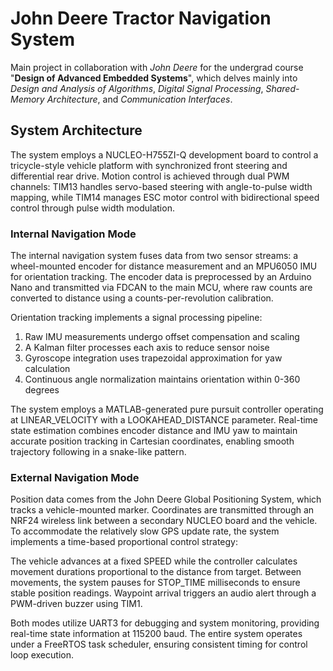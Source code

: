 # John Deere Tractor Navigation System

Main project in collaboration with *John Deere* for the undergrad course "**Design of Advanced Embedded Systems**", which delves mainly into *Design and Analysis of Algorithms*, *Digital Signal Processing*, *Shared-Memory Architecture*, and *Communication Interfaces*.

## System Architecture

The system employs a NUCLEO-H755ZI-Q development board to control a tricycle-style vehicle platform with synchronized front steering and differential rear drive. Motion control is achieved through dual PWM channels: TIM13 handles servo-based steering with angle-to-pulse width mapping, while TIM14 manages ESC motor control with bidirectional speed control through pulse width modulation.

### Internal Navigation Mode

The internal navigation system fuses data from two sensor streams: a wheel-mounted encoder for distance measurement and an MPU6050 IMU for orientation tracking. The encoder data is preprocessed by an Arduino Nano and transmitted via FDCAN to the main MCU, where raw counts are converted to distance using a counts-per-revolution calibration. 

Orientation tracking implements a signal processing pipeline:

1. Raw IMU measurements undergo offset compensation and scaling
2. A Kalman filter processes each axis to reduce sensor noise
3. Gyroscope integration uses trapezoidal approximation for yaw calculation
4. Continuous angle normalization maintains orientation within 0-360 degrees

The system employs a MATLAB-generated pure pursuit controller operating at LINEAR_VELOCITY with a LOOKAHEAD_DISTANCE parameter. Real-time state estimation combines encoder distance and IMU yaw to maintain accurate position tracking in Cartesian coordinates, enabling smooth trajectory following in a snake-like pattern.

### External Navigation Mode

Position data comes from the John Deere Global Positioning System, which tracks a vehicle-mounted marker. Coordinates are transmitted through an NRF24 wireless link between a secondary NUCLEO board and the vehicle. To accommodate the relatively slow GPS update rate, the system implements a time-based proportional control strategy:

The vehicle advances at a fixed SPEED while the controller calculates movement durations proportional to the distance from target. Between movements, the system pauses for STOP_TIME milliseconds to ensure stable position readings. Waypoint arrival triggers an audio alert through a PWM-driven buzzer using TIM1.

Both modes utilize UART3 for debugging and system monitoring, providing real-time state information at 115200 baud. The entire system operates under a FreeRTOS task scheduler, ensuring consistent timing for control loop execution.
